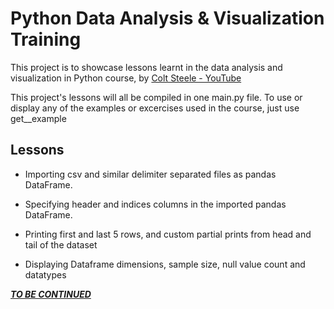 # Python Data Analysis & Visualization Training

This project is to showcase lessons learnt in the data analysis and visualization in Python course, by [Colt Steele - YouTube](https://www.youtube.com/c/ColtSteeleCode) 

This project's lessons will all be compiled in one main.py file. To use or display any of the examples or excercises used in the course, just use get_<datasetname>_example

## Lessons

- Importing csv and similar delimiter separated files as pandas DataFrame.

- Specifying header and indices columns in the imported pandas DataFrame.

- Printing first and last 5 rows, and custom partial prints from head and tail of the dataset

- Displaying Dataframe dimensions, sample size, null value count and datatypes



**<u>*TO BE CONTINUED*</u>**
